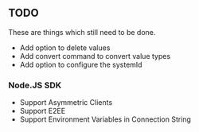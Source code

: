 ## TODO

These are things which still need to be done.

- Add option to delete values
- Add convert command to convert value types
- Add option to configure the systemId

### Node.JS SDK

- Support Asymmetric Clients
- Support E2EE
- Support Environment Variables in Connection String

